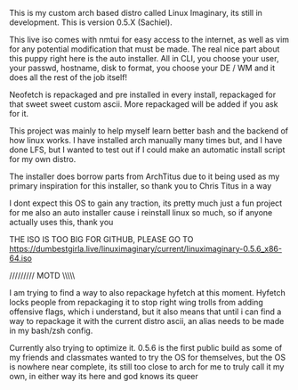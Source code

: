 This is my custom arch based distro called Linux Imaginary, its still in development. This is version 0.5.X (Sachiel).

This live iso comes with nmtui for easy access to the internet, as well as vim for any potential modification that must be made.
The real nice part about this puppy right here is the auto installer. All in CLI, you choose your user, your passwd, hostname, disk to format, you choose your DE / WM and it does all the rest of the job itself!

Neofetch is repackaged and pre installed in every install, repackaged for that sweet sweet custom ascii. More repackaged will be added if you ask for it.

This project was mainly to help myself learn better bash and the backend of how linux works. I have installed arch manually many times but, and I have done LFS, but I wanted to test out if I could make an automatic install script for my own distro.

The installer does borrow parts from ArchTitus due to it being used as my primary inspiration for this installer, so thank you to Chris Titus in a way

I dont expect this OS to gain any traction, its pretty much just a fun project for me also an auto installer cause i reinstall linux so much, so if anyone actually uses this, thank you

THE ISO IS TOO BIG FOR GITHUB, PLEASE GO TO <https://dumbestgirla.live/linuximaginary/current/linuximaginary-0.5.6_x86-64.iso>

/////////
  MOTD
\\\\\\\\\

I am trying to find a way to also repackage hyfetch at this moment. Hyfetch locks people from repackaging it to stop right wing trolls from adding offensive flags, which i understand, but it also means that until i can find a way to repackage it with the current distro ascii, an alias needs to be made in my bash/zsh config.

Currently also trying to optimize it. 0.5.6 is the first public build as some of my friends and classmates wanted to try the OS for themselves, but the OS is nowhere near complete, its still too close to arch for me to truly call it my own, in either way its here and god knows its queer

